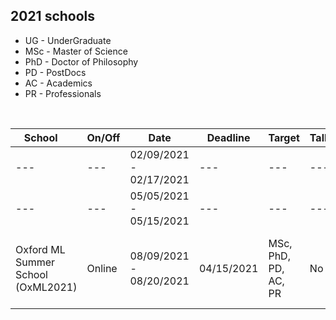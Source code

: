 ## 2021 schools  

<link rel="stylesheet" type="text/css" media="all" href="custom.css" />

* UG - UnderGraduate
* MSc - Master of Science
* PhD - Doctor of Philosophy
* PD - PostDocs
* AC - Academics
* PR - Professionals  

&nbsp;  

School &nbsp;&nbsp;&nbsp; |On/Off | Date | Deadline | Target | Talk | Fees | Aid | Link 
--- | --- |  --- | --- | --- | --- | --- | --- | --- 
--- | --- | 02/09/2021 - 02/17/2021 | --- |  --- | --- | --- | --- | ---
--- | --- | 05/05/2021 - 05/15/2021 | --- |  --- | --- | --- | --- | ---
Oxford ML Summer School (OxML2021) | Online | 08/09/2021 - 08/20/2021 | 04/15/2021 | MSc, PhD,     PD, AC, PR | No | £400 (MSc/PhD), £600 (PD/Acad), £1500 (Profes) | fee waiver | www.oxfordml.school
